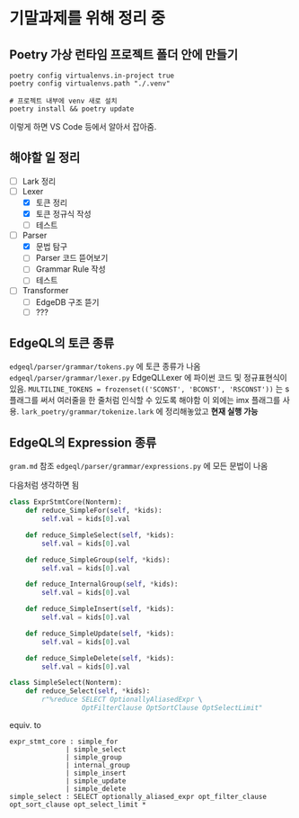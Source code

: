 # 기말과제를 위해 정리 중

## Poetry 가상 런타임 프로젝트 폴더 안에 만들기

```shell
poetry config virtualenvs.in-project true
poetry config virtualenvs.path "./.venv"

# 프로젝트 내부에 venv 새로 설치
poetry install && poetry update
```

이렇게 하면 VS Code 등에서 알아서 잡아줌.

## 해야할 일 정리

- [ ] Lark 정리
- [ ] Lexer
  - [x] 토큰 정리
  - [x] 토큰 정규식 작성
  - [ ] 테스트
- [ ] Parser
  - [x] 문법 탐구
  - [ ] Parser 코드 뜯어보기
  - [ ] Grammar Rule 작성
  - [ ] 테스트
- [ ] Transformer
  - [ ] EdgeDB 구조 뜯기
  - [ ] ???

## EdgeQL의 토큰 종류
`edgeql/parser/grammar/tokens.py` 에 토큰 종류가 나옴
`edgeql/parser/grammar/lexer.py` EdgeQLLexer 에 파이썬 코드 및 정규표현식이 있음.
`MULTILINE_TOKENS = frozenset(('SCONST', 'BCONST', 'RSCONST'))` 는 s 플래그를 써서 여러줄을 한 줄처럼 인식할 수 있도록 해야함
이 외에는 imx 플래그를 사용.
`lark_poetry/grammar/tokenize.lark` 에 정리해놓았고 <b>현재 실행 가능</b>

## EdgeQL의 Expression 종류
`gram.md` 참조
`edgeql/parser/grammar/expressions.py` 에 모든 문법이 나옴

다음처럼 생각하면 됨
```python
class ExprStmtCore(Nonterm):
    def reduce_SimpleFor(self, *kids):
        self.val = kids[0].val

    def reduce_SimpleSelect(self, *kids):
        self.val = kids[0].val

    def reduce_SimpleGroup(self, *kids):
        self.val = kids[0].val

    def reduce_InternalGroup(self, *kids):
        self.val = kids[0].val

    def reduce_SimpleInsert(self, *kids):
        self.val = kids[0].val

    def reduce_SimpleUpdate(self, *kids):
        self.val = kids[0].val

    def reduce_SimpleDelete(self, *kids):
        self.val = kids[0].val

class SimpleSelect(Nonterm):
    def reduce_Select(self, *kids):
        r"%reduce SELECT OptionallyAliasedExpr \
                  OptFilterClause OptSortClause OptSelectLimit"

```
equiv. to
```lark
expr_stmt_core : simple_for
              | simple_select
              | simple_group
              | internal_group
              | simple_insert
              | simple_update
              | simple_delete
simple_select : SELECT optionally_aliased_expr opt_filter_clause opt_sort_clause opt_select_limit *

```